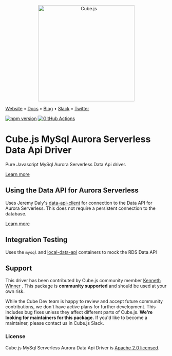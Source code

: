 <p align="center"><a href="https://cube.dev"><img src="https://i.imgur.com/zYHXm4o.png" alt="Cube.js" width="300px"></a></p>

[Website](https://cube.dev) • [Docs](https://cube.dev/docs) • [Blog](https://cube.dev/blog) • [Slack](https://slack.cube.dev) • [Twitter](https://twitter.com/the_cube_dev)

[![npm version](https://badge.fury.io/js/%40cubejs-backend%2Fserver.svg)](https://badge.fury.io/js/%40cubejs-backend%2Fserver)
[![GitHub Actions](https://github.com/cube-js/cube.js/workflows/Build/badge.svg)](https://github.com/cube-js/cube.js/actions?query=workflow%3ABuild+branch%3Amaster)

# Cube.js MySql Aurora Serverless Data Api Driver

Pure Javascript MySql Aurora Serverless Data Api driver.

[Learn more](https://github.com/cube-js/cube.js#getting-started)

## Using the Data API for Aurora Serverless

Uses Jeremy Daly's [data-api-client](https://github.com/jeremydaly/data-api-client) for connection to the Data API for Aurora Serverless. This does not require a persistent connection to the database.

[Learn more](https://docs.aws.amazon.com/AmazonRDS/latest/AuroraUserGuide/data-api.html)

## Integration Testing

Uses the `mysql` and [local-data-api](https://hub.docker.com/r/koxudaxi/local-data-api) containers to mock the RDS Data API

## Support

This driver has been contributed by Cube.js community member [Kenneth Winner](https://github.com/kcwinner) . This package is **community supported** and should be used at your own risk. 

While the Cube Dev team is happy to review and accept future community contributions, we don't have active plans for further development. This includes bug fixes unless they affect different parts of Cube.js. **We're looking for maintainers for this package.** If you'd like to become a maintainer, please contact us in Cube.js Slack. 

### License

Cube.js MySql Serverless Aurora Data Api Driver is [Apache 2.0 licensed](./LICENSE).
